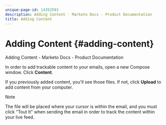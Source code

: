 ```yaml
---
unique-page-id: 14352591
description: Adding Content - Marketo Docs - Product Documentation
title: Adding Content
---
```


# Adding Content {#adding-content}

Adding Content - Marketo Docs - Product Documentation

In order to add trackable content to your emails, open a new Compose window. Click **Content**.

If you previously added content, you'll see those files. If not, click **Upload** to add content from your computer.

>[!NOTE]
>
>The file will be placed where your cursor is within the email, and you must click "Tout It" when sending the email in order to track the content within your live feed.

